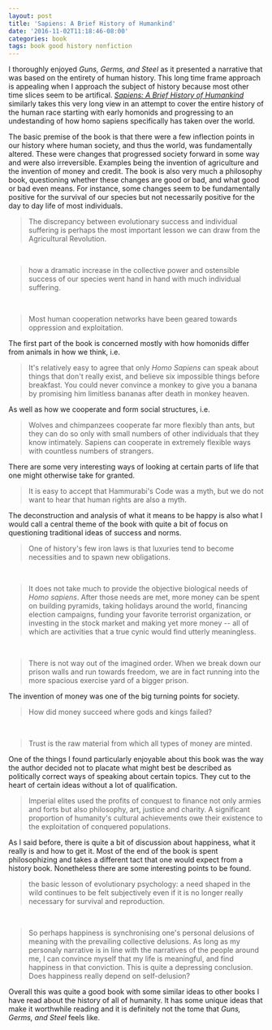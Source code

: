 ```yaml
---
layout: post
title: 'Sapiens: A Brief History of Humankind'
date: '2016-11-02T11:18:46-08:00'
categories: book
tags: book good history nonfiction
---
```


I thoroughly enjoyed *Guns, Germs, and Steel* as it presented a narrative that was based on the
entirety of human history. This long time frame approach is appealing when I approach the subject of
history because most other time slices seem to be artifical. [*Sapiens: A Brief History of
Humankind*][sapiens-amazon] similarly takes this very long view in an attempt to cover the entire
history of the human race starting with early homonids and progressing to an undestanding of how
homo sapiens specifically has taken over the world.

The basic premise of the book is that there were a few inflection points in our history where
human society, and thus the world, was fundamentally altered. These were changes that progressed
society forward in some way and were also irreversible. Examples being the invention of agriculture
and the invention of money and credit. The book is also very much a philosophy book, questioning
whether these changes are good or bad, and what good or bad even means. For instance, some changes
seem to be fundamentally positive for the survival of our species but not necessarily positive for
the day to day life of most individuals.

> The discrepancy between evolutionary success and individual suffering is perhaps the most
> important lesson we can draw from the Agricultural Revolution.

&nbsp;

> how a dramatic increase in the collective power and ostensible success of our species went
> hand in hand with much individual suffering.

&nbsp;

> Most human cooperation networks have been geared towards oppression and exploitation.

The first part of the book is concerned mostly with how
homonids differ from animals in how we think, i.e.

> It's relatively easy to agree that only *Homo Sapiens* can speak about things that don't
> really exist, and believe six impossible things before breakfast. You could never convince
> a monkey to give you a banana by promising him limitless bananas after death in monkey heaven.

As well as how we cooperate and form social structures, i.e.

> Wolves and chimpanzees cooperate far more flexibly than ants, but they can do so only with
> small numbers of other individuals that they know intimately. Sapiens can cooperate in
> extremely flexible ways with countless numbers of strangers.

There are some very interesting ways of looking at certain parts of life that one might otherwise
take for granted.

> It is easy to accept that Hammurabi's Code was a myth, but we do not want to hear that human
> rights are also a myth.

The deconstruction and analysis of what it means to be happy is also what I would call a central
theme of the book with quite a bit of focus on questioning traditional ideas of success and norms.

> One of history's few iron laws is that luxuries tend to become necessities and to spawn
> new obligations.

&nbsp;

> It does not take much to provide the objective biological needs of *Homo sapiens*. After
> those needs are met, more money can be spent on building pyramids, taking holidays
> around the world, financing election campaigns, funding your favorite terrorist organization,
> or investing in the stock market and making yet more money -- all of which are activities
> that a true cynic would find utterly meaningless.

&nbsp;

> There is not way out of the imagined order. When we break down our prison walls and run towards
> freedom, we are in fact running into the more spacious exercise yard of a bigger prison.

The invention of money was one of the big turning points for society.

> How did money succeed where gods and kings failed?

&nbsp;

> Trust is the raw material from which all types of money are minted.

One of the things I found particularly enjoyable about this book was the way the author decided not
to placate what might best be described as politically correct ways of speaking about certain
topics. They cut to the heart of certain ideas without a lot of qualification.

> Imperial elites used the profits of conquest to finance not only armies and forts but also
> philosophy, art, justice and charity. A significant proportion of humanity's cultural
> achievements owe their existence to the exploitation of conquered populations.

As I said before, there is quite a bit of discussion about happiness, what it really is and how to
get it. Most of the end of the book is spent philosophizing and takes a different tact that one
would expect from a history book. Nonetheless there are some interesting points to be found.

> the basic lesson of evolutionary psychology: a need shaped in the wild continues to be
> felt subjectively even if it is no longer really necessary for survival and reproduction.

&nbsp;

> So perhaps happiness is synchronising one's personal delusions of meaning with the prevailing
> collective delusions. As long as my personaly narrative is in line with the narratives of the
> people around me, I can convince myself that my life is meaningful, and find happiness in
> that conviction. This is quite a depressing conclusion. Does happiness really depend on
> self-delusion?

Overall this was quite a good book with some similar ideas to other books I have read about the
history of all of humanity. It has some unique ideas that make it worthwhile reading and it is
definitely not the tome that *Guns, Germs, and Steel* feels like.


[sapiens-amazon]:     http://a.co/iFlsjhk


